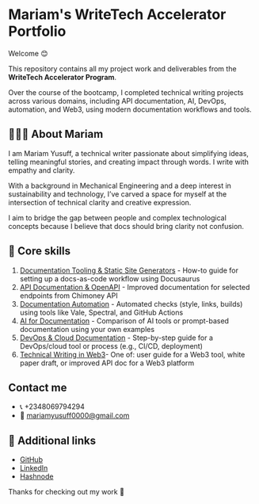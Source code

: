 # Mariam's WriteTech Accelerator Portfolio

Welcome 😊

This repository contains all my project work and deliverables from the **WriteTech Accelerator Program**.

Over the course of the bootcamp, I completed technical writing projects across various domains, including API documentation, AI, DevOps, automation, and Web3, using modern documentation workflows and tools.

## 👩🏽‍💻 About Mariam

I am Mariam Yusuff, a technical writer passionate about simplifying ideas, telling meaningful stories, and creating impact through words. I write with empathy and clarity.

With a background in Mechanical Engineering and a deep interest in sustainability and technology, I’ve carved a space for myself at the intersection of technical clarity and creative expression.

I aim to bridge the gap between people and complex technological concepts because I believe that docs should bring clarity not confusion.

## 📁 Core skills

1. [Documentation Tooling & Static Site Generators](./documentation-tooling/intro) - How-to guide for setting up a docs-as-code workflow using Docusaurus 
2. [API Documentation & OpenAPI](./api-documentation/intro) - Improved documentation for selected endpoints from Chimoney API 
3. [Documentation Automation](./docs-automation/intro) -  Automated checks (style, links, builds) using tools like Vale, Spectral, and GitHub Actions  
4. [AI for Documentation](./ai-documentation/intro) - Comparison of AI tools or prompt-based documentation using your own examples 
5. [DevOps & Cloud Documentation](./devops-cloud-documentation/intro) - Step-by-step guide for a DevOps/cloud tool or process (e.g., CI/CD, deployment) 
6. [Technical Writing in Web3](./web3-documentation/intro)- One of: user guide for a Web3 tool, white paper draft, or improved API doc for a Web3 platform 


## Contact me
- 📞 +2348069794294   
- 📩 mariamyusuff0000@gmail.com


## 🔗 Additional links
- [GitHub](https://github.com/MwithHeart/writetech-accelerator-portfolio-mariam)
- [LinkedIn](https://linkedin.com/in/yusuff-mariam)
- [Hashnode](https://mwithheart.hashnode.dev/)

Thanks for checking out my work 📝
